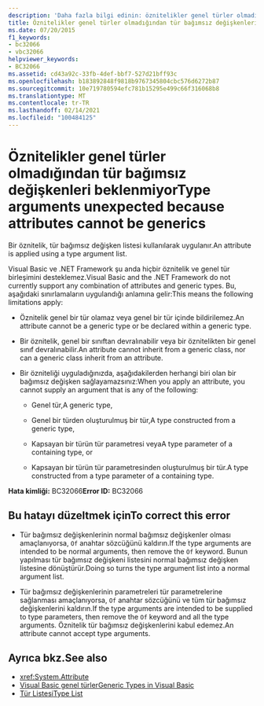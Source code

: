 ```yaml
---
description: 'Daha fazla bilgi edinin: öznitelikler genel türler olmadığından tür bağımsız değişkenleri beklenmiyor'
title: Öznitelikler genel türler olmadığından tür bağımsız değişkenleri beklenmiyor
ms.date: 07/20/2015
f1_keywords:
- bc32066
- vbc32066
helpviewer_keywords:
- BC32066
ms.assetid: cd43a92c-33fb-4def-bbf7-527d21bff93c
ms.openlocfilehash: b183892848f9818b9767345804cbc576d6272b87
ms.sourcegitcommit: 10e719780594efc781b15295e499c66f316068b8
ms.translationtype: MT
ms.contentlocale: tr-TR
ms.lasthandoff: 02/14/2021
ms.locfileid: "100484125"
---
```

# <a name="type-arguments-unexpected-because-attributes-cannot-be-generics"></a><span data-ttu-id="84bc8-103">Öznitelikler genel türler olmadığından tür bağımsız değişkenleri beklenmiyor</span><span class="sxs-lookup"><span data-stu-id="84bc8-103">Type arguments unexpected because attributes cannot be generics</span></span>

<span data-ttu-id="84bc8-104">Bir öznitelik, tür bağımsız değişken listesi kullanılarak uygulanır.</span><span class="sxs-lookup"><span data-stu-id="84bc8-104">An attribute is applied using a type argument list.</span></span>

<span data-ttu-id="84bc8-105">Visual Basic ve .NET Framework şu anda hiçbir öznitelik ve genel tür birleşimini desteklemez.</span><span class="sxs-lookup"><span data-stu-id="84bc8-105">Visual Basic and the .NET Framework do not currently support any combination of attributes and generic types.</span></span> <span data-ttu-id="84bc8-106">Bu, aşağıdaki sınırlamaların uygulandığı anlamına gelir:</span><span class="sxs-lookup"><span data-stu-id="84bc8-106">This means the following limitations apply:</span></span>

- <span data-ttu-id="84bc8-107">Öznitelik genel bir tür olamaz veya genel bir tür içinde bildirilemez.</span><span class="sxs-lookup"><span data-stu-id="84bc8-107">An attribute cannot be a generic type or be declared within a generic type.</span></span>

- <span data-ttu-id="84bc8-108">Bir öznitelik, genel bir sınıftan devralınabilir veya bir öznitelikten bir genel sınıf devralınabilir.</span><span class="sxs-lookup"><span data-stu-id="84bc8-108">An attribute cannot inherit from a generic class, nor can a generic class inherit from an attribute.</span></span>

- <span data-ttu-id="84bc8-109">Bir özniteliği uyguladığınızda, aşağıdakilerden herhangi biri olan bir bağımsız değişken sağlayamazsınız:</span><span class="sxs-lookup"><span data-stu-id="84bc8-109">When you apply an attribute, you cannot supply an argument that is any of the following:</span></span>

  - <span data-ttu-id="84bc8-110">Genel tür,</span><span class="sxs-lookup"><span data-stu-id="84bc8-110">A generic type,</span></span>

  - <span data-ttu-id="84bc8-111">Genel bir türden oluşturulmuş bir tür,</span><span class="sxs-lookup"><span data-stu-id="84bc8-111">A type constructed from a generic type,</span></span>

  - <span data-ttu-id="84bc8-112">Kapsayan bir türün tür parametresi veya</span><span class="sxs-lookup"><span data-stu-id="84bc8-112">A type parameter of a containing type, or</span></span>

  - <span data-ttu-id="84bc8-113">Kapsayan bir türün tür parametresinden oluşturulmuş bir tür.</span><span class="sxs-lookup"><span data-stu-id="84bc8-113">A type constructed from a type parameter of a containing type.</span></span>

<span data-ttu-id="84bc8-114">**Hata kimliği:** BC32066</span><span class="sxs-lookup"><span data-stu-id="84bc8-114">**Error ID:** BC32066</span></span>

## <a name="to-correct-this-error"></a><span data-ttu-id="84bc8-115">Bu hatayı düzeltmek için</span><span class="sxs-lookup"><span data-stu-id="84bc8-115">To correct this error</span></span>

- <span data-ttu-id="84bc8-116">Tür bağımsız değişkenlerinin normal bağımsız değişkenler olması amaçlanıyorsa, `Of` anahtar sözcüğünü kaldırın.</span><span class="sxs-lookup"><span data-stu-id="84bc8-116">If the type arguments are intended to be normal arguments, then remove the `Of` keyword.</span></span> <span data-ttu-id="84bc8-117">Bunun yapılması tür bağımsız değişkeni listesini normal bağımsız değişken listesine dönüştürür.</span><span class="sxs-lookup"><span data-stu-id="84bc8-117">Doing so turns the type argument list into a normal argument list.</span></span>

- <span data-ttu-id="84bc8-118">Tür bağımsız değişkenlerinin parametreleri tür parametrelerine sağlanması amaçlanıyorsa, `Of` anahtar sözcüğünü ve tüm tür bağımsız değişkenlerini kaldırın.</span><span class="sxs-lookup"><span data-stu-id="84bc8-118">If the type arguments are intended to be supplied to type parameters, then remove the `Of` keyword and all the type arguments.</span></span> <span data-ttu-id="84bc8-119">Öznitelik tür bağımsız değişkenlerini kabul edemez.</span><span class="sxs-lookup"><span data-stu-id="84bc8-119">An attribute cannot accept type arguments.</span></span>

## <a name="see-also"></a><span data-ttu-id="84bc8-120">Ayrıca bkz.</span><span class="sxs-lookup"><span data-stu-id="84bc8-120">See also</span></span>

- <xref:System.Attribute>
- [<span data-ttu-id="84bc8-121">Visual Basic genel türler</span><span class="sxs-lookup"><span data-stu-id="84bc8-121">Generic Types in Visual Basic</span></span>](../programming-guide/language-features/data-types/generic-types.md)
- [<span data-ttu-id="84bc8-122">Tür Listesi</span><span class="sxs-lookup"><span data-stu-id="84bc8-122">Type List</span></span>](../language-reference/statements/type-list.md)
